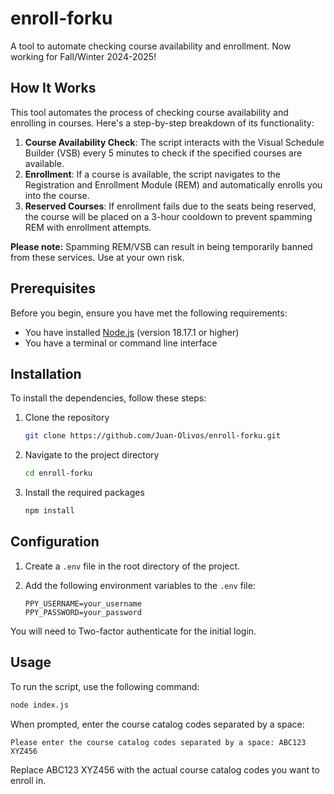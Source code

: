 # enroll-forku

A tool to automate checking course availability and enrollment. Now working for Fall/Winter 2024-2025!

## How It Works

This tool automates the process of checking course availability and enrolling in courses. Here's a step-by-step breakdown of its functionality:

1. **Course Availability Check**: The script interacts with the Visual Schedule Builder (VSB) every 5 minutes to check if the specified courses are available.
2. **Enrollment**: If a course is available, the script navigates to the Registration and Enrollment Module (REM) and automatically enrolls you into the course.
3. **Reserved Courses**: If enrollment fails due to the seats being reserved, the course will be placed on a 3-hour cooldown to prevent spamming REM with enrollment attempts.

**Please note:** Spamming REM/VSB can result in being temporarily banned from these services. Use at your own risk.

## Prerequisites

Before you begin, ensure you have met the following requirements:
- You have installed [Node.js](https://nodejs.org/) (version 18.17.1 or higher)
- You have a terminal or command line interface

## Installation

To install the dependencies, follow these steps:

1. Clone the repository
    ```bash
    git clone https://github.com/Juan-Olivos/enroll-forku.git
    ```
2. Navigate to the project directory
    ```bash
    cd enroll-forku
    ```
3. Install the required packages
    ```bash
    npm install
    ```

## Configuration

1. Create a `.env` file in the root directory of the project.
2. Add the following environment variables to the `.env` file:

    ```plaintext
    PPY_USERNAME=your_username
    PPY_PASSWORD=your_password
    ```
You will need to Two-factor authenticate for the initial login.

## Usage

To run the script, use the following command:

```bash
node index.js
```

When prompted, enter the course catalog codes separated by a space:
```plaintext
Please enter the course catalog codes separated by a space: ABC123 XYZ456
```
Replace ABC123 XYZ456 with the actual course catalog codes you want to enroll in.


